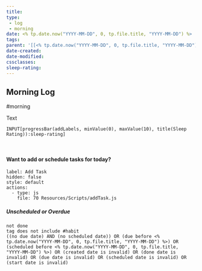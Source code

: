 ```yaml
---
title: 
type: 
 - log
 - morning
date: <% tp.date.now("YYYY-MM-DD", 0, tp.file.title, "YYYY-MM-DD") %>
tags:
parent: '[[<% tp.date.now("YYYY-MM-DD", 0, tp.file.title, "YYYY-MM-DD") %>]]'
date-created: 
date-modified: 
cssclasses: 
sleep-rating: 
---
```


## Morning Log

#morning

Text

```meta-bind
INPUT[progressBar(addLabels, minValue(0), maxValue(10), title(Sleep Rating)):sleep-rating]
```

<br>

#### Want to add or schedule tasks for today?

```meta-bind-button
label: Add Task
hidden: false
style: default
actions:
  - type: js
    file: 70 Resources/Scripts/addTask.js
```


##### Unscheduled or Overdue

```tasks
not done
tag does not include #habit
((no due date) AND (no scheduled date)) OR (due before <% tp.date.now("YYYY-MM-DD", 0, tp.file.title, "YYYY-MM-DD") %>) OR (scheduled before <% tp.date.now("YYYY-MM-DD", 0, tp.file.title, "YYYY-MM-DD") %>) OR (created date is invalid) OR (done date is invalid) OR (due date is invalid) OR (scheduled date is invalid) OR (start date is invalid)
```
